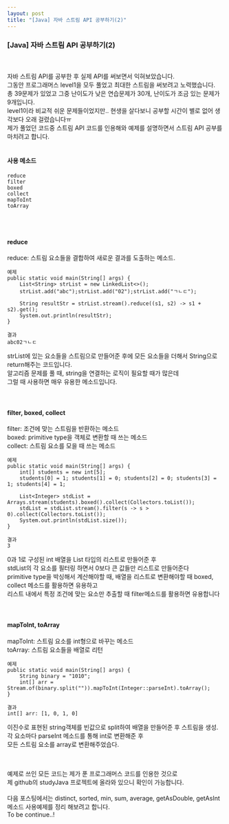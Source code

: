 ```yaml
---
layout: post
title: "[Java] 자바 스트림 API 공부하기(2)"
---
```

### [Java] 자바 스트림 API 공부하기(2)
<br><br>
자바 스트림 API를 공부한 후 실제 API를 써보면서 익혀보았습니다.<br>
그동안 프로그래머스 level1을 모두 풀었고 최대한 스트림을 써보려고 노력했습니다.<br>
총 39문제가 있었고 그중 난이도가 낮은 연습문제가 30개, 난이도가 조금 있는 문제가 9개입니다.<br>
level1이라 비교적 쉬운 문제들이었지만.. 현생을 살다보니 공부할 시간이 별로 없어 생각보다 오래 걸렸습니다ㅠ<br>
제가 풀었던 코드중 스트림 API 코드를 인용해와 예제를 설명하면서 스트림 API 공부를 마치려고 합니다.<br>
<br>
#### 사용 메소드
```
reduce
filter
boxed
collect
mapToInt
toArray
```
<br><br>
#### reduce
reduce: 스트림 요소들을 결합하여 새로운 결과를 도출하는 메소드.<br>
```
예제
public static void main(String[] args) {
	List<String> strList = new LinkedList<>();
	strList.add("abc");strList.add("02");strList.add("ㄱㄴㄷ");
	
	String resultStr = strList.stream().reduce((s1, s2) -> s1 + s2).get();
	System.out.println(resultStr);
}
```
```
결과
abc02ㄱㄴㄷ
```
strList에 있는 요소들을 스트림으로 만들어준 후에 모든 요소들을 더해서 String으로 return해주는 코드입니다.<br>
알고리즘 문제를 풀 때, string을 연결하는 로직이 필요할 때가 많은데<br>
그럴 때 사용하면 매우 유용한 메소드입니다.<br>
<br><br>

#### filter, boxed, collect
filter: 조건에 맞는 스트림을 반환하는 메소드<br>
boxed: primitive type을 객체로 변환할 때 쓰는 메소드<br>
collect: 스트림 요소를 모을 때 쓰는 메소드<br>
```
예제
public static void main(String[] args) {
	int[] students = new int[5];
	students[0] = 1; students[1] = 0; students[2] = 0; students[3] = 1; students[4] = 1;
	
	List<Integer> stdList = Arrays.stream(students).boxed().collect(Collectors.toList());
	stdList = stdList.stream().filter(s -> s > 0).collect(Collectors.toList());
	System.out.println(stdList.size());
}
```
```
결과
3
```
0과 1로 구성된 int 배열을 List<Integer> 타입의 리스트로 만들어준 후<br>
stdList의 각 요소를 필터링 하면서 0보다 큰 값들만 리스트로 만들어준다<br>
primitive type을 박싱해서 계산해야할 때, 배열을 리스트로 변환해야할 때 boxed, collect 메소드를 활용하면 유용하고<br>
리스트 내에서 특정 조건에 맞는 요소만 추출할 때 filter메소드를 활용하면 유용합니다<br>
<br><br>

#### mapToInt, toArray
mapToInt: 스트림 요소를 int형으로 바꾸는 메소드<br>
toArray: 스트림 요소들을 배열로 리턴<br>
```
예제
public static void main(String[] args) {
	String binary = "1010";
	int[] arr = Stream.of(binary.split("")).mapToInt(Integer::parseInt).toArray();
}
```
```
결과
int[] arr: [1, 0, 1, 0]
```
이진수로 표현된 string객체를 빈값으로 split하여 배열을 만들어준 후 스트림을 생성.<br>
각 요소마다 parseInt 메소드를 통해 int로 변환해준 후<br>
모든 스트림 요소를 array로 변환해주었습다.<br>

<br><br>
예제로 쓰인 모든 코드는 제가 푼 프로그래머스 코드를 인용한 것으로<br>
제 github의 studyJava 프로젝트에 올라와 있으니 확인이 가능합니다.<br><br>
다음 포스팅에서는 distinct, sorted, min, sum, average, getAsDouble, getAsInt <br>
메소드 사용예제를 정리 해보려고 합니다.<br>
To be continue..!